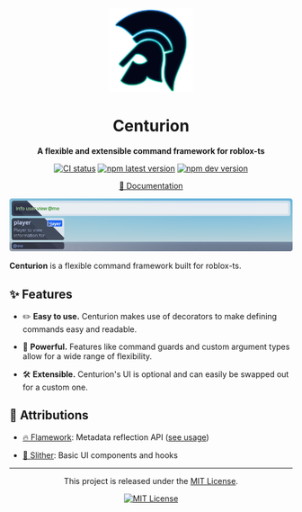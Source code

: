 <div align="center">
  <a href="https://centurion.paradoxum.dev/" target="_blank">
    <img src="docs/src/assets/logo.webp" width="150" />
  </a>

  <h1>Centurion</h1>

  <p>
    <strong>A flexible and extensible command framework for roblox-ts</strong>
  </p>

  [![CI status][ci-badge]][ci-url]
  [![npm latest version][npm-latest-badge]][npm-latest-url]
  [![npm dev version][npm-next-badge]][npm-next-url]

  [npm-latest-badge]: https://img.shields.io/npm/v/%40rbxts%2Fcenturion?logo=npm&label=latest&color=green
  [npm-latest-url]: https://www.npmjs.com/package/@rbxts/centurion/v/latest
  [npm-next-badge]: https://img.shields.io/npm/v/%40rbxts%2Fcenturion%2Fnext?logo=npm&label=next
  [npm-next-url]: https://www.npmjs.com/package/@rbxts/centurion/v/next
  [ci-badge]: https://github.com/paradoxuum/centurion/actions/workflows/ci.yml/badge.svg?branch=main
  [ci-url]: https://github.com/paradoxuum/centurion/actions/workflows/ci.yml

  [📖 Documentation](https://centurion.paradoxum.dev/)

  ![banner](public/banner.png)
</div>

**Centurion** is a flexible command framework built for roblox-ts.

## ✨ Features

- ✏️ **Easy to use.** Centurion makes use of decorators to make defining commands easy and readable.

- 🚀 **Powerful.** Features like command guards and custom argument types allow for a wide range of flexibility.

- 🛠️ **Extensible.** Centurion's UI is optional and can easily be swapped out for a custom one.

## 💖 Attributions

- [🔥 Flamework](https://github.com/rbxts-flamework/core): Metadata reflection API ([see usage](packages/core/src/shared/core/metadata.ts))

- [🐍 Slither](https://github.com/littensy/slither): Basic UI components and hooks

---

<p align="center">
This project is released under the <a href="LICENSE.md">MIT License</a>.
</p>

<div align="center">

[![MIT License](https://img.shields.io/github/license/littensy/charm-example?style=for-the-badge)](LICENSE.md)

</div>

